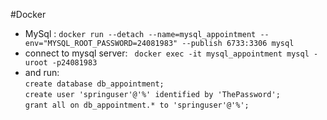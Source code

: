 #Docker 

- MySql :   ``docker run --detach --name=mysql_appointment --env="MYSQL_ROOT_PASSWORD=24081983" --publish 6733:3306 mysql``
- connect to mysql server:  `` docker exec -it mysql_appointment mysql -uroot -p24081983``
 - and run: <br>
``create database db_appointment;``<br> 
``create user 'springuser'@'%' identified by 'ThePassword';``<br> 
``grant all on db_appointment.* to 'springuser'@'%'; ``<br>   